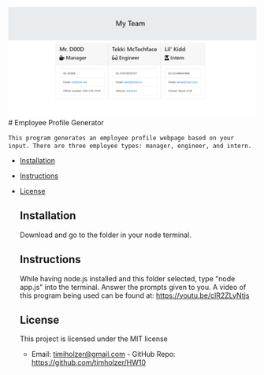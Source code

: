  ![](screenshot.png)
    # Employee Profile Generator 
   
    This program generates an employee profile webpage based on your input. There are three employee types: manager, engineer, and intern.
    
* [Installation](#Installation)
    
* [Instructions](#Usage)
    
* [License](#License)
       
    ## Installation
    Download and go to the folder in your node terminal.
    ## Instructions
    While having node.js installed and this folder selected, type "node app.js" into the terminal. Answer the prompts given to you. A video of this program being used can be found at: https://youtu.be/clR2ZLyNtjs

    ## License 
    This project is licensed under the MIT license
    - Email: timiholzer@gmail.com - GitHub Repo: https://github.com/timholzer/HW10
    